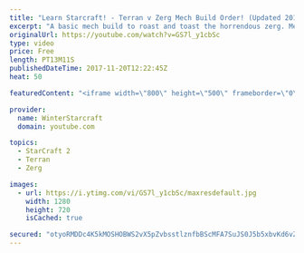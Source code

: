 ```yaml
---
title: "Learn Starcraft! - Terran v Zerg Mech Build Order! (Updated 2018)"
excerpt: "A basic mech build to roast and toast the horrendous zerg. Meant for lower level players looking for some direction! -- Watch live at https://www.twitch.tv/wintergaming"
originalUrl: https://youtube.com/watch?v=GS7l_y1cbSc
type: video
price: Free
length: PT13M11S
publishedDateTime: 2017-11-20T12:22:45Z
heat: 50

featuredContent: "<iframe width=\"800\" height=\"500\" frameborder=\"0\" src=\"https://www.youtube.com/embed/GS7l_y1cbSc\" allow=\"accelerometer; autoplay; encrypted-media; gyroscope; picture-in-picture\" allowfullscreen></iframe>"

provider:
  name: WinterStarcraft
  domain: youtube.com

topics:
  - StarCraft 2
  - Terran
  - Zerg

images:
  - url: https://i.ytimg.com/vi/GS7l_y1cbSc/maxresdefault.jpg
    width: 1280
    height: 720
    isCached: true

secured: "otyoRMDDc4K5kMOSHOBWS2vX5pZvbsstlznfbBScMFA7SuJS0J5b5xbvKd6vZOXM/bUxE4RGxz7ZMFnuJ3O4QZYMZLGxUVqVWIdELaqWkHc2j2EWlCX1gWtU4H2KsX4sVNq4MPI0t20qGpKvKoCq4TE/w6ZefXjLybCGEtYToDh09bh+mlMThFjOGfFCAFkgSXXox7zki9HTr98ofywPEVjN68esQibcsmF4BMuigeLHdDRsyrzzuPmvlG0yBU3mHdAjW8r4aKJBnPIcso2pQn5FBNTWzPgPFkVIDkgbjUnScgBUYHxVQnQW/Uv05Q0m7dOA5Rcz/ea2xNP6JPgrhmy3ADjHC36RgeIZz4Ofm/QR+XLSjkkEo4zZ5lCfD4KRo+AryLApnQUOGpJ58a2INIPmhVGvLCn18nTdd5Y7XMk=;LEWkUkOaLUzGvkURx1hcgA=="
---
```


